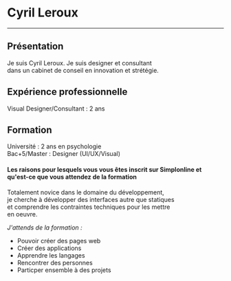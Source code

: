 # Cyril Leroux

----------

## Présentation

Je suis Cyril Leroux. Je suis designer et consultant  
dans un cabinet de conseil en innovation et strétégie.

## Expérience professionnelle

Visual Designer/Consultant : 2 ans 

## Formation

Université : 2 ans en psychologie  
Bac+5/Master : Designer (UI/UX/Visual)

#### Les raisons pour lesquels vous vous êtes inscrit sur Simplonline et qu'est-ce que vous attendez de la formation

Totalement novice dans le domaine du développement,  
je cherche à développer des interfaces autre que statiques  
et comprendre les contraintes techniques pour les mettre  
en oeuvre.

*J'attends de la formation :*  
* Pouvoir créer des pages web
* Créer des applications
* Apprendre les langages
* Rencontrer des personnes  
* Particper ensemble à des projets
